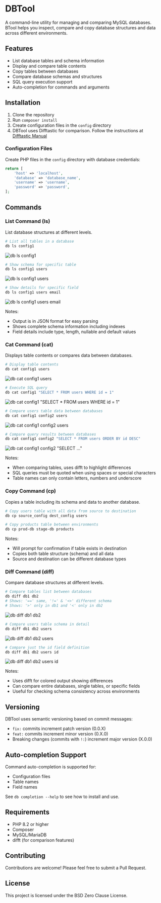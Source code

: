 # DBTool

A command-line utility for managing and comparing MySQL databases. BTool helps
you inspect, compare and copy database structures and data across different
environments.

## Features

- List database tables and schema information
- Display and compare table contents
- Copy tables between databases
- Compare database schemas and structures
- SQL query execution support
- Auto-completion for commands and arguments

## Installation

1. Clone the repository
2. Run `composer install`
3. Create configuration files in the `config` directory
4. DBTool uses Difftastic for comparison. Follow the instructions at
   [Difftastic Manual](https://difftastic.wilfred.me.uk/installation.html)

### Configuration Files

Create PHP files in the `config` directory with database credentials:

```php
return [
    'host' => 'localhost',
    'database' => 'database_name',
    'username' => 'username',
    'password' => 'password',
];
```

## Commands

### List Command (ls)

List database structures at different levels.

```bash
# List all tables in a database
db ls config1
```

![db ls config1](screenshots/example01.png)

```bash
# Show schema for specific table
db ls config1 users
```

![db ls config1 users](screenshots/example02.png)

```bash
# Show details for specific field
db ls config1 users email
```

![db ls config1 users email](screenshots/example03.png)

Notes:

- Output is in JSON format for easy parsing
- Shows complete schema information including indexes
- Field details include type, length, nullable and default values

### Cat Command (cat)

Displays table contents or compares data between databases.

```bash
# Display table contents
db cat config1 users
```

![db cat config1 users](screenshots/example04.png)

```bash
# Execute SQL query
db cat config1 "SELECT * FROM users WHERE id = 1"
```

![db cat config1 "SELECT * FROM users WHERE id = 1"](screenshots/example05.png)

```bash
# Compare users table data between databases
db cat config1 config2 users
```

![db cat config1 config2 users](screenshots/example06.png)

```bash
# Compare query results between databases
db cat config1 config2 "SELECT * FROM users ORDER BY id DESC"
```

![db cat config1 config2 "SELECT ..."](screenshots/example07.png)

Notes:

- When comparing tables, uses difft to highlight differences
- SQL queries must be quoted when using spaces or special characters
- Table names can only contain letters, numbers and underscore

### Copy Command (cp)

Copies a table including its schema and data to another database.

```bash
# Copy users table with all data from source to destination
db cp source_config dest_config users

# Copy products table between environments
db cp prod-db stage-db products
```

Notes:

- Will prompt for confirmation if table exists in destination
- Copies both table structure (schema) and all data
- Source and destination can be different database types

### Diff Command (diff)

Compare database structures at different levels.

```bash
# Compare tables list between databases
db diff db1 db2
# Shows: '==' same, '!=' & '<>' different schema
# Shows: '>' only in db1 and '<' only in db2
```

![db diff db1 db2](screenshots/example08.png)

```bash
# Compare users table schema in detail
db diff db1 db2 users
```

![db diff db1 db2 users](screenshots/example09.png)

```bash
# Compare just the id field definition
db diff db1 db2 users id
```

![db diff db1 db2 users id](screenshots/example10.png)

Notes:

- Uses difft for colored output showing differences
- Can compare entire databases, single tables, or specific fields
- Useful for checking schema consistency across environments

## Versioning

DBTool uses semantic versioning based on commit messages:

- `fix:` commits increment patch version (0.0.X)
- `feat:` commits increment minor version (0.X.0)
- Breaking changes (commits with `!:`) increment major version (X.0.0)

## Auto-completion Support

Command auto-completion is supported for:

- Configuration files
- Table names
- Field names

See `db completion --help` to see how to install and use.

## Requirements

- PHP 8.2 or higher
- Composer
- MySQL/MariaDB
- difft (for comparison features)

## Contributing

Contributions are welcome! Please feel free to submit a Pull Request.

## License

This project is licensed under the BSD Zero Clause License.
